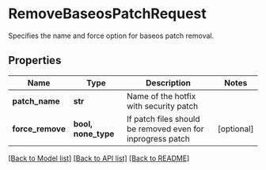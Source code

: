 # RemoveBaseosPatchRequest

Specifies the name and force option for baseos patch removal.

## Properties
Name | Type | Description | Notes
------------ | ------------- | ------------- | -------------
**patch_name** | **str** | Name of the hotfix with security patch | 
**force_remove** | **bool, none_type** | If patch files should be removed even for inprogress patch | [optional] 

[[Back to Model list]](../README.md#documentation-for-models) [[Back to API list]](../README.md#documentation-for-api-endpoints) [[Back to README]](../README.md)


